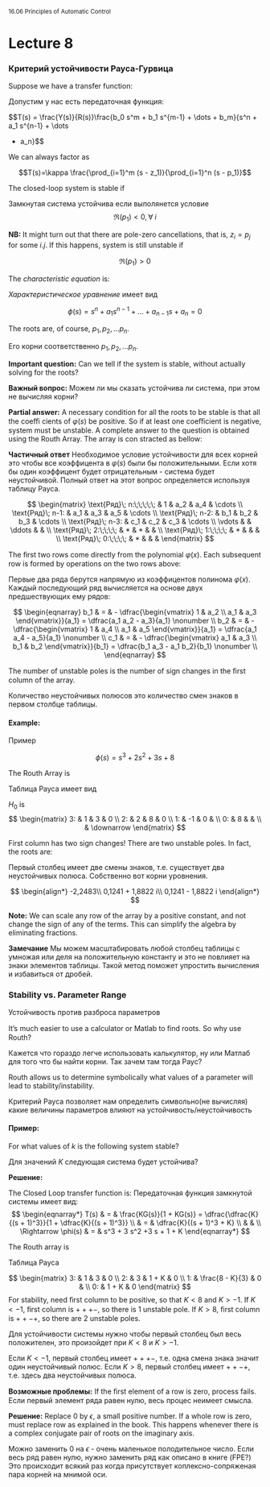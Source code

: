 ﻿<small>16.06 Principles of Automatic Control</small>

# Lecture 8

### Критерий устойчивости Рауса-Гурвица

Suppose we have a transfer function:

Допустим у нас есть передаточная функция:

$$T(s) = \frac{Y(s)}{R(s)}\frac{b_0 s^m + b_1 s^{m-1} + \dots + b_m}{s^n + a_1 s^{n-1} + \dots
+ a_n}$$

We can always factor as

$$T(s)=\kappa \frac{\prod_{i=1}^m (s - z_1)}{\prod_{i=1}^n (s - p_1)}$$

The closed-loop system is stable if

Замкнутая система устойчива если выполянется условие
$$\mathfrak{R}(p_1) < 0, \forall\; i $$

**NB:** It might turn out that there are pole-zero cancellations, that is, $z_i = p_j$ for some $i.j$. If this happens, system is still unstable if

$$\mathfrak{R}(p_1) > 0$$

The _characteristic equation_ is:

_Характеристическое уравнение_ имеет вид

$$\phi(s) = s^n + a_1 s^{n-1} + \dots + a_{n-1} s + a_n =0$$

The roots are, of course, $p_1, p_2,\dots p_n$.

Его корни соответственно $p_1, p_2,\dots p_n$.

**Important question:** Can we tell if the system is stable, without actually solving for the roots?

**Важный вопрос:** Можем ли мы сказать устойчива ли система, при этом не вычисляя корни?

**Partial answer:** A necessary condition for all the roots to be stable is that all the coeﬃ­ cients of $\varphi(s)$ be positive. So if at least one coeﬃcient is negative, system must be unstable.
A complete answer to the question is obtained using the Routh Array.  The array is con­ stracted as bellow:

**Частичный ответ** Необходимое условие устойчивости для всех корней это чтобы все коэффицента в $\varphi(s)$ были бы положительными. Если хотя бы один коэффицент будет отрицательным - система будет неустойчивой. Полный ответ на этот вопрос определяется используя таблицу Рауса.

$$
\begin{matrix} \text{Ряд}\; n:\;\;\;\;\; & 1 & a_2 & a_4 & \cdots
       \\ \text{Ряд}\; n-1: & a_1 & a_3 & a_5 & \cdots
       \\ \text{Ряд}\; n-2: & b_1 & b_2 & b_3 & \cdots
       \\ \text{Ряд}\; n-3: & c_1 & c_2 & c_3 & \cdots
       \\ \vdots   &  &   \ddots &  &
       \\ \text{Ряд}\; 2:\;\;\;\;   & *   & *      &  &
       \\ \text{Ряд}\; 1:\;\;\;\;   & * & & &
       \\ \text{Ряд}\; 0:\;\;\;\;   & * & & &
 \end{matrix}
$$

The ﬁrst two rows come directly from the polynomial $\varphi(x)$. Each subsequent row is formed by operations on the two rows above:

Первые два ряда берутся напрямую из коэффицентов полинома $\varphi(x)$. Каждый последующий ряд вычисляется на основе двух предшествующих ему рядов:

$$
\begin{eqnarray}
    b_1 & = & - \dfrac{\begin{vmatrix}
	1 & a_2 \\
	a_1 & a_3
    \end{vmatrix}}{a_1} = \dfrac{a_1 a_2 - a_3}{a_1} \nonumber \\
    b_2  & = & - \dfrac{\begin{vmatrix}
	1 & a_4 \\
	a_1 & a_5
    \end{vmatrix}}{a_1} = \dfrac{a_1 a_4 - a_5}{a_1} \nonumber \\
    c_1 & = & - \dfrac{\begin{vmatrix}
	a_1 & a_3 \\
	b_1 & b_2
    \end{vmatrix}}{b_1} = \dfrac{b_1 a_3 - a_1 b_2}{b_1} \nonumber \\
\end{eqnarray}
$$

The number of unstable poles is the number of sign changes in the ﬁrst column of the array.

Количество неустойчивых полюсов это количество смен знаков в первом столбце таблицы.

#### Example:
Пример

$$\phi(s) = s^3 + 2 s^2 + 3 s + 8$$

The Routh Array is

Таблица Рауса имеет вид

$H_0$ is
$$
\begin{matrix} 3: & 1 & 3 & 0
            \\ 2: & 2 & 8 & 0
            \\ 1: & -1 & 0 &
            \\ 0: & 8 & &
            \\ & \downarrow
\end{matrix}
$$

First column has two sign changes!
There are two unstable poles. In fact, the roots are:

Первый столбец имеет две смены знаков, т.е. существует два неустойчивых полюса. Собственно вот корни уровнения.

$$
\begin{align*}
    -2,2483\\
0,1241 + 1,8822 i\\
0,1241 - 1,8822 i
\end{align*}
$$

**Note:** We can scale any row of the array by a positive constant, and not change the sign of any of the terms. This can simplify the algebra by eliminating fractions.

**Замечание** Мы можем масштабировать любой столбец таблицы с умножая или деля на положительную константу и это не повлияет на знаки элементов таблицы. Такой метод поможет упростить вычисления и избавиться от дробей.

### Stability vs. Parameter Range

Устойчивость против разброса параметров

It’s much easier to use a calculator or Matlab to ﬁnd roots. So why use Routh?

Кажется что гораздо легче использовать калькулятор, ну или Матлаб для того что бы найти корни. Так зачем там тогда Раус?

Routh allows us to determine symbolically what values of a parameter will lead to stability/instability.

Критерий Рауса позволяет нам определить символьно(не вычисляя) какие величины параметров влияют на устойчивость/неустойчивость

#### Пример:

For what values of $k$ is the following system stable?

Для значений $K$ следующая система будет устойчива?

**Решение:**

The Closed Loop transfer function is:
Передаточная функция замкнутой системы имеет вид:
$$
\begin{eqnarray*}
T(s) & = & \frac{KG(s)}{1 + KG(s)} = \dfrac{\dfrac{K}{(s + 1)^3}}{1 + \dfrac{K}{(s + 1)^3}} \\
& = & \dfrac{K}{(s + 1)^3 + K} \\
& & \\
\Rightarrow \phi(s) & = & s^3 + 3 s^2 +3 s + 1 + K
\end{eqnarray*}
$$

The Routh array is

Таблица Рауса

$$
\begin{matrix} 3: & 1 & 3 & 0
            \\ 2: & 3 & 1 + K & 0
            \\ 1: & \frac{8 - K}{3} & 0 &
            \\ 0: & 1 + K & 0
\end{matrix}
$$
For stability, need ﬁrst column to be positive, so that $K < 8$ and $K > -1$.
If $K < -1$, ﬁrst column is $+ + + -$, so there is $1$ unstable pole.
If $K > 8$, ﬁrst column is $+ + - +$, so there are $2$ unstable poles.

Для устойчивости системы нужно чтобы первый столбец был весь положителен, это произойдет при $K < 8$ и $K > -1$.

Если $K < -1$, первый столбец имеет $+ + + -$, т.е. одна смена знака значит один неустойчивый полюс. Если $K > 8$, первый столбец имеет $+ + - +$, т.е. здесь два неустойчивых полюса.

**Возможные проблемы:**
If the ﬁrst element of a row is zero, process fails.
Если первый элемент ряда равен нулю, весь процес неимеет смысла.

**Решение:** Replace $0$ by $\epsilon$, a small positive number.
If a whole row is zero, must replace row as explained in the book. This happens whenever there is a complex conjugate pair of roots on the imaginary axis.

Можно заменить $0$ на $\epsilon$ - очень маленькое полодительное число. Если весь ряд равен нулю, нужно заменить ряд как описано в книге (FPE?) Это происходит всякий раз когда присутствует коплексно-сопряженая пара корней на мнимой оси.
